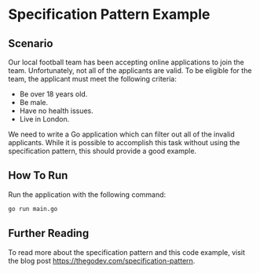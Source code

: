 # Specification Pattern Example
## Scenario 
Our local football team has been accepting online applications to join the team. Unfortunately, not all of the applicants are valid. To be eligible for the team, the applicant must meet the following criteria: 
- Be over 18 years old.
- Be male. 
- Have no health issues.
- Live in London.

We need to write a Go application which can filter out all of the invalid applicants. While it is possible to accomplish this task without using the specification pattern, this should provide a good example.

## How To Run
Run the application with the following command:
```bash
go run main.go
```

## Further Reading
To read more about the specification pattern and this code example, visit the blog post https://thegodev.com/specification-pattern.
